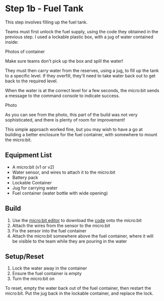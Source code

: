 # Step 1b - Fuel Tank

This step involves filling up the fuel tank. 

Teams must first unlock the fuel supply, using the code they obtained in the previous step.  I used a lockable plastic box, with a jug of water contained inside:

Photos of container

Make sure teams don't pick up the box and spill the water!

They must then carry water from the reserves, using a jug, to fill up the tank to a specific level.  If they overfill, they'll need to take water back out to get back to the required level.

When the water is at the correct level for a few seconds, the micro:bit sends a message to the command console to indicate success.

Photo

As you can see from the photo, this part of the build was not very sophisticated, and there is plenty of room for improvement!

This simple approach worked fine, but you may wish to have a go at building a better enclosure for the fuel container, with somewhere to mount the micro:bit.


## Equipment List

* A micro:bit (v1 or v2)
* Water sensor, and wires to attach it to the micro:bit
* Battery pack
* Lockable Container
* Jug for carrying water
* Fuel container (water bottle with wide opening)


## Build

1. Use the [micro:bit editor](https://python.microbit.org/v/3/) to download the [code](refuel.py) onto the micro:bit
2. Attach the wires from the sensor to the micro:bit
3. Fix the sensor into the fuel container
4. Attach the micro:bit somewhere above the fuel container, where it will be visible to the team while they are pouring in the water


## Setup/Reset

1. Lock the water away in the container
2. Ensure the fuel container is empty
3. Turn the micro:bit on

To reset, empty the water back out of the fuel container, then restart the micro:bit.  Put the jug back in the lockable container, and replace the lock.